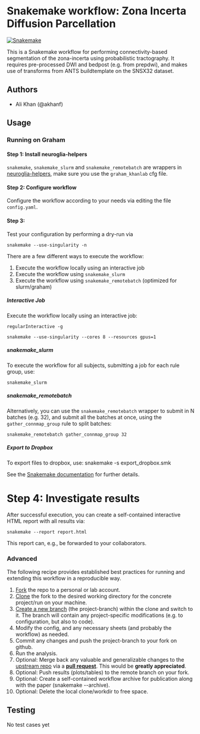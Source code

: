 # Snakemake workflow: Zona Incerta Diffusion Parcellation

[![Snakemake](https://img.shields.io/badge/snakemake-≥3.12.0-brightgreen.svg)](https://snakemake.bitbucket.io)

This is a Snakemake workflow for performing connectivity-based segmentation of the zona-incerta using probabilistic tractography.
It requires pre-processed DWI and bedpost (e.g. from prepdwi), and makes use of transforms from ANTS buildtemplate on the SNSX32 dataset.

## Authors

* Ali Khan (@akhanf)

## Usage

### Running on Graham

#### Step 1: Install neuroglia-helpers

`snakemake`, `snakemake_slurm` and `snakemake_remotebatch` are wrappers in [neuroglia-helpers](http://github.com/khanlab/neuroglia-helpers), make sure you use the `graham_khanlab` cfg file.

#### Step 2: Configure workflow

Configure the workflow according to your needs via editing the file `config.yaml`.


#### Step 3: 

Test your configuration by performing a dry-run via

    snakemake --use-singularity -n

There are a few different ways to execute the workflow:
  1. Execute the workflow locally using an interactive job
  2. Execute the workflow using `snakemake_slurm`
  3. Execute the workflow using `snakemake_remotebatch` (optimized for slurm/graham)

##### Interactive Job

Execute the workflow locally using an interactive job:
    
    regularInteractive -g  

    snakemake --use-singularity --cores 8 --resources gpus=1

##### snakemake_slurm

To execute the workflow for all subjects, submitting a job for each rule group, use:

    snakemake_slurm

##### snakemake_remotebatch

Alternatively, you can use the `snakemake_remotebatch` wrapper to submit in N batches (e.g. 32), and submit all the batches at once, using the `gather_connmap_group` rule to split batches:

    snakemake_remotebatch gather_connmap_group 32

##### Export to Dropbox

To export files to dropbox, use:
    snakemake -s export_dropbox.smk

See the [Snakemake documentation](https://snakemake.readthedocs.io/en/stable/executable.html) for further details.

# Step 4: Investigate results

After successful execution, you can create a self-contained interactive HTML report with all results via:

    snakemake --report report.html

This report can, e.g., be forwarded to your collaborators.

### Advanced

The following recipe provides established best practices for running and extending this workflow in a reproducible way.

1. [Fork](https://help.github.com/en/articles/fork-a-repo) the repo to a personal or lab account.
2. [Clone](https://help.github.com/en/articles/cloning-a-repository) the fork to the desired working directory for the concrete project/run on your machine.
3. [Create a new branch](https://git-scm.com/docs/gittutorial#_managing_branches) (the project-branch) within the clone and switch to it. The branch will contain any project-specific modifications (e.g. to configuration, but also to code).
4. Modify the config, and any necessary sheets (and probably the workflow) as needed.
5. Commit any changes and push the project-branch to your fork on github.
6. Run the analysis.
7. Optional: Merge back any valuable and generalizable changes to the [upstream repo](https://github.com/snakemake-workflows/zona-diffparc) via a [**pull request**](https://help.github.com/en/articles/creating-a-pull-request). This would be **greatly appreciated**.
8. Optional: Push results (plots/tables) to the remote branch on your fork.
9. Optional: Create a self-contained workflow archive for publication along with the paper (snakemake --archive).
10. Optional: Delete the local clone/workdir to free space.


## Testing

No test cases yet

